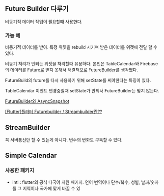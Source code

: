 
## Future Builder 다루기

비동기적 데이터 작업이 필요할때 사용한다.

### 가능 예
비동기적 데이터를 받아. 특정 위젯을 rebuild 시키며 받은 데이터를 위젯에 전달 할 수 있다.

비동기 처리가 안되는 위젯을 처리할때 유용하다. 본인은 TableCalendar와 Firebase의 데이터를 Future로 받지 못해서 해결책으로 FutureBuilder를 생각했다.

FutureBuild의 future를 다시 사용하기 위해 setState를 써야한다는 특징이 있다.

TableCalendar 이벤트 변경중일때 setState가 안되서 FutureBuilder는 맞지 않는다.

[FutureBuilder와 AsyncSnapshot](http://www.incodom.kr/Flutter/FutureBuilder#h_3c6f298a67ad3c4c005a9fc6e42a3cf1)


[[Flutter]플러터 Futurebuilder / Streambuilder란??](https://devmg.tistory.com/183)


## StreamBuilder
꼭 서버통신만 할 수 있는게 아니다.
변수의 변화도 구독할 수 있다.


## Simple Calendar

### 사용한 패키지

- intl : flutter의 공식 다국어 지원 패키지. 언어 번역이나 단수/복수, 성별, 날짜/숫자를 그 지역이나 국가에 맞게 바꿀 수 있